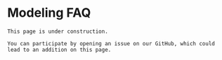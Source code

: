# Modeling FAQ

```{warning}
This page is under construction.

You can participate by opening an issue on our GitHub, which could lead to an addition on this page.
```